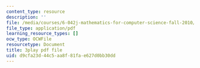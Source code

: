 ```yaml
---
content_type: resource
description: ''
file: /media/courses/6-042j-mathematics-for-computer-science-fall-2010/d9cfa23d44c5aa8f81fae627d0bb30dd_pNt5Ll6hGqo.pdf
file_type: application/pdf
learning_resource_types: []
ocw_type: OCWFile
resourcetype: Document
title: 3play pdf file
uid: d9cfa23d-44c5-aa8f-81fa-e627d0bb30dd
---
```

